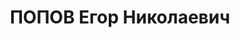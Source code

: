 ---
title: ПОПОВ Егор Николаевич
description: "1903 р. н., Сумська обл., с. Гринцеве Лебединського р-ну, росіянин,\
  \ член ВКП(б), освіта початкова, Сумська обл., с. Рясне Краснопільського р-ну, голова\
  \ колгоспу ім. Леніна \n  Арешт 1.11.1937. Військовою колегією Верховного Суду СРСР\
  \ 30.12.1937 за участь в антирадянській терористичній організації правих та наміри\
  \ здійснення терористичних дій засуджений до позбавлення волі на 10 років. Пленумом\
  \ Верховного Суду СРСР 13.03.1941 вирок скасований, справа направлена на нове розслідування.\
  \ Управлінням НКВС з будівництва на півночі СРСР 27.10.1942 справа закрита. Помер\
  \ 14.11.1941 у місці ув’язнення (м. Магадані, Росія) \n  Реабілітований 22.11.1957\
  \ військовою прокуратурою Київського ВО. Особливою нарадою НКВС СРСР його дружина\
  \ як соціально небезпечний елемент 2.06.1939 віддана під гласний нагляд за місцем\
  \ народження на 2 роки."
---